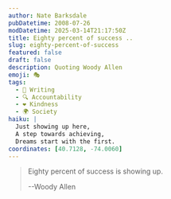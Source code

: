 ```yaml
---
author: Nate Barksdale
pubDatetime: 2008-07-26
modDatetime: 2025-03-14T21:17:50Z
title: Eighty percent of success ..
slug: eighty-percent-of-success
featured: false
draft: false
description: Quoting Woody Allen
emoji: 🎭
tags:
  - 📝 Writing
  - 🔍 Accountability
  - ❤️ Kindness
  - 🌍 Society
haiku: |
  Just showing up here,  
  A step towards achieving,  
  Dreams start with the first.
coordinates: [40.7128, -74.0060]
---
```


> Eighty percent of success is showing up.
>
> --Woody Allen

